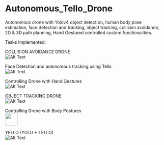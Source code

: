 # Autonomous_Tello_Drone
 
Autonomous drone with Yolov4 object detection, human body pose estimation, face detection and tracking, object
tracking, collision avoidance, 2D & 3D path planning, Hand Gestured controlled custom functionalities.


Tasks Implemented:


COLLISION AVOIDANCE DRONE
<br>
![Alt Text](https://media.giphy.com/media/Is5cqLSqUGL1dxFunW/giphy-downsized-large.gif)



Face Detection and autonomous tracking using Tello
<br>
![Alt Text](https://media.giphy.com/media/pbUUosBTJvHB8dcBlt/giphy.gif)


Controlling Drone with Hand Gestures
<br>
![Alt Text](https://media.giphy.com/media/JhSn4DlSTrT02TC0WL/giphy-downsized-large.gif)



OBJECT TRACKING DRONE
<br>
![Alt Text](https://media.giphy.com/media/nFPnT4rsocLo0Yp2h4/giphy-downsized-large.gif)



Controlling Drone with Body Postures
<br>
<img src="https://media.giphy.com/media/xSOVAfwfEhZ3oJeyr8/giphy.gif" width="40" height="40" />
<!-- ![Alt Text](https://media.giphy.com/media/xSOVAfwfEhZ3oJeyr8/giphy.mp4) -->

YELLO (YOLO + TELLO)
<br>
![Alt Text](https://media.giphy.com/media/MadclgySfxRvGQRRsl/giphy.gif)
